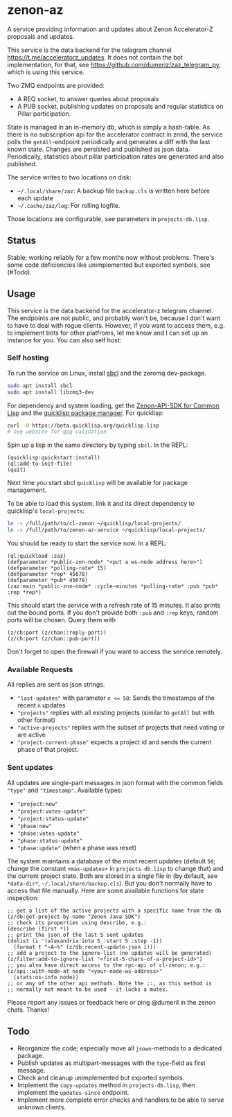 # zenon-az

A service providing information and updates about Zenon Accelerator-Z proposals and updates.

This service is the data backend for the telegram channel https://t.me/acceleratorz_updates. It does not contain the bot implementation, for that, see https://github.com/dumeriz/zaz_telegram_py, which is using this service.

Two ZMQ endpoints are provided:
  - A REQ socket, to answer queries about proposals
  - A PUB socket, publishing updates on proposals and regular statistics on Pillar participation.

State is managed in an in-memory db, which is simply a hash-table.  As there is no subscription api for the accelerator contract in znnd, 
the service polls the `getAll`-endpoint periodically and generates a diff with the last known state. Changes are persisted and published as json data.  Periodically, statistics about pillar participation rates are generated and also published.

The service writes to two locations on disk:
  - `~/.local/share/zaz`: A backup file `backup.cls` is written here before each update
  - `~/.cache/zaz/log`: For rolling logfile.

Those locations are configurable, see parameters in `projects-db.lisp`.

## Status
Stable; working reliably for a few months now without problems. There's some code deficiencies like unimplemented but exported symbols, see (#Todo).

## Usage
This service is the data backend for the accelerator-z telegram channel. The endpoints are not public, and probably won't be, because I don't want to have to deal with rogue clients. However, if you want to access them, e.g. to implement bots for other platfroms, let me know and I can set up an instance for you. You can also self host:

### Self hosting
To run the service on Linux, install [sbcl](https://www.sbcl.org) and the zeromq dev-package.
```sh
sudo apt install sbcl
sudo apt install libzmq3-dev
```

For dependency and system loading, get the [Zenon-API-SDK for Common Lisp](https://github.com/dumeriz/cl-zenon) and the [quicklisp package manager](https://www.quicklisp.org/beta/). For quicklisp:
```sh
curl -O https://beta.quicklisp.org/quicklisp.lisp
# see website for gpg validation
```
Spin up a lisp in the same directory by typing `sbcl`. In the REPL:
```common-lisp
(quicklisp-quickstart:install)
(ql:add-to-init-file)
(quit)
```
Next time you start sbcl `quicklisp` will be available for package management.

To be able to load this system, link it and its direct dependency to quicklisp's `local-projects`:
```sh
ln -s /full/path/to/cl-zenon ~/quicklisp/local-projects/
ln -s /full/path/to/zenon-az-service ~/quicklisp/local-projects/
```

You should be ready to start the service now. In a REPL:
```common-lisp
(ql:quickload :zaz)
(defparameter *public-znn-node* "<put a ws-node address here>")
(defparameter *polling-rate* 15)
(defparameter *rep* 45678)
(defparameter *pub* 45679)
(zaz:main *public-znn-node* :cycle-minutes *polling-rate* :pub *pub* :rep *rep*)
```
This should start the service with a refresh rate of 15 minutes. It also prints out the bound ports.
If you don't provide both `:pub` and `:rep` keys, random ports will be chosen. Query them with
```common-lisp
(z/ch:port (z/chan::reply-port))
(z/ch:port (z/chan::pub-port))
```
Don't forget to open the firewall if you want to access the service remotely.

### Available Requests
All replies are sent as json strings.

  - `"last-updates"` with parameter `n <= 50`: Sends the timestamps of the recent `n` updates
  - `"projects"` replies with all existing projects (similar to `getAll` but with other format)
  - `"active-projects"` replies with the subset of projects that need voting or are active
  - `"project-current-phase"` expects a project id and sends the current phase of that project.

### Sent updates
All updates are single-part messages in json format with the common fields `"type"` and `"timestamp"`. Available types:

  - `"project:new"`
  - `"project:votes-update"`
  - `"project:status-update"`
  - `"phase:new"`
  - `"phase:votes-update"`
  - `"phase:status-update"`
  - `"phase:update"` (when a phase was reset)

The system maintains a database of the most recent updates (default `50`; change the constant `+max-updates+` in `projects-db.lisp` to change that) and the current project state. Both are stored in a single file in (by default, see `*data-dir*`, `~/.local/share/backup.cls`). But you don't normally have to access that file manually. Here are some available functions for state inspection:
```common-lisp
;; get a list of the active projects with a specific name from the db
(z/db:get-project-by-name "Zenon Java SDK")
;; check its properties using describe, e.g.:
(describe (first *))
;; print the json of the last 5 sent updates
(dolist (i '(alexandria:iota 5 :start 5 :step -1))
  (format t "~A~%" (z/db:recent-update-json i)))
;; add a project to the ignore-list (no updates will be generated)
(z/filter:add-to-ignore-list "<first-5-chars-of-a-project-id>")
;; you also have direct access to the rpc-api of cl-zenon; e.g.:
(z/api::with-node-at node "<your-node-ws-address>"
  (stats:os-info node))
;; or any of the other api methods. Note the ::, as this method is
;; normally not meant to be used - it locks a mutex.
```

Please report any issues or feedback here or ping @dumeril in the zenon chats. Thanks!

## Todo
  - Reorganize the code; especially move all `jsown`-methods to a dedicated package.
  - Publish updates as multipart-messages with the `type`-field as first message.
  - Check and cleanup unimplemented but exported symbols.
  - Implement the `copy-updates` method in `projects-db.lisp`, then implement the `updates-since` endpoint.
  - Implement more complete error checks and handlers to be able to serve unknown clients.

